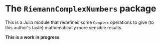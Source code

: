 # The `RiemannComplexNumbers` package

This is a Julia module that redefines some `Complex` operations to give (to this author's taste) mathematically more sensible results. 

**This is a work in progress**
